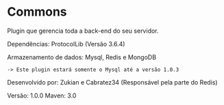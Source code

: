 # Commons

Plugin que gerencia toda a back-end do seu servidor.

Dependências: ProtocolLib (Versão 3.6.4)

Armazenamento de dados: Mysql, Redis e MongoDB

    -> Este plugin estará somente o Mysql até a versão 1.0.3


Desenvolvido por: Zukian e Cabratez34 (Responsável pela parte do Redis)

Versão: 1.0.0
Maven: 3.0

